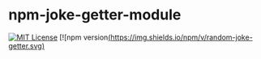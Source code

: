 # npm-joke-getter-module

[![MIT License](https://img.shields.io/npm/l/random-joke-getter.svg)](https://opensource.org/licenses/MIT)
[![npm version[(https://img.shields.io/npm/v/random-joke-getter.svg)](https://github.com/akiyowind/npm-joke-getter-module)
